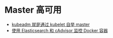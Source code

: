 

# Master 高可用
- [kubeadm 就是通过 kubelet 自举 master](http://blog.csdn.net/u010278923/article/details/70228487)
- [使用 Elasticsearch 和 cAdvisor 监控 Docker 容器](https://linux.cn/article-7834-1.html)

